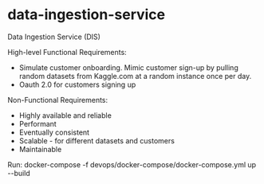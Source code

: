 # data-ingestion-service
Data Ingestion Service (DIS)

High-level Functional Requirements:

* Simulate customer onboarding. Mimic customer sign-up by pulling random datasets from Kaggle.com at a random instance once per day.
* Oauth 2.0 for customers signing up

Non-Functional Requirements:

* Highly available and reliable
* Performant
* Eventually consistent
* Scalable - for different datasets and customers
* Maintainable


Run:
    docker-compose -f devops/docker-compose/docker-compose.yml up --build
